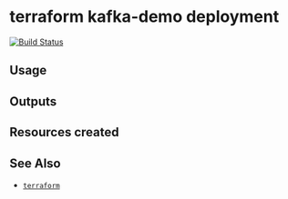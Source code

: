 terraform kafka-demo deployment
===

[![Build Status](https://travis-ci.org/lsst-sqre/terraform-kafka-demo.png)](https://travis-ci.org/lsst-sqre/terraform-kafka-demo)

Usage
---

Outputs
---

Resources created
---

See Also
---

* [`terraform`](https://www.terraform.io/)
